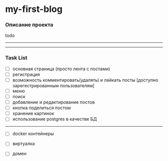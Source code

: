 # my-first-blog

### Описание проекта 
todo


---
---
### Task List
- [ ] основная страница (просто лента с постами) 
- [ ] регистрация
- [ ] возможность комментировать(удалять) и лайкать посты [доступно зарегестрированным пользователям]
- [ ] меню 
- [ ] поиск
- [ ] добавление и редактирование постов 
- [ ] кнопка поделиться постом
- [ ] хранение картинок
- [ ] использование postgres в качестве БД
---
- [ ] docker контейнеры
- [ ] виртуалка
- [ ] домен

